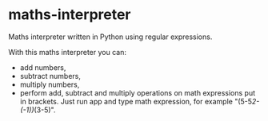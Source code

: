 # maths-interpreter
Maths interpreter written in Python using regular expressions.

With this maths interpreter you can:
- add numbers,
- subtract numbers,
- multiply numbers,
- perform add, subtract and multiply operations on math expressions put in brackets.
Just run app and type math expression, for example "(5-5*2-(-1))*(3-5)".
